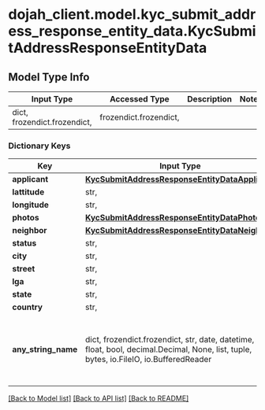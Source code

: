 # dojah_client.model.kyc_submit_address_response_entity_data.KycSubmitAddressResponseEntityData

## Model Type Info
Input Type | Accessed Type | Description | Notes
------------ | ------------- | ------------- | -------------
dict, frozendict.frozendict,  | frozendict.frozendict,  |  | 

### Dictionary Keys
Key | Input Type | Accessed Type | Description | Notes
------------ | ------------- | ------------- | ------------- | -------------
**applicant** | [**KycSubmitAddressResponseEntityDataApplicant**](KycSubmitAddressResponseEntityDataApplicant.md) | [**KycSubmitAddressResponseEntityDataApplicant**](KycSubmitAddressResponseEntityDataApplicant.md) |  | [optional] 
**lattitude** | str,  | str,  |  | [optional] 
**longitude** | str,  | str,  |  | [optional] 
**photos** | [**KycSubmitAddressResponseEntityDataPhotos**](KycSubmitAddressResponseEntityDataPhotos.md) | [**KycSubmitAddressResponseEntityDataPhotos**](KycSubmitAddressResponseEntityDataPhotos.md) |  | [optional] 
**neighbor** | [**KycSubmitAddressResponseEntityDataNeighbor**](KycSubmitAddressResponseEntityDataNeighbor.md) | [**KycSubmitAddressResponseEntityDataNeighbor**](KycSubmitAddressResponseEntityDataNeighbor.md) |  | [optional] 
**status** | str,  | str,  |  | [optional] 
**city** | str,  | str,  |  | [optional] 
**street** | str,  | str,  |  | [optional] 
**lga** | str,  | str,  |  | [optional] 
**state** | str,  | str,  |  | [optional] 
**country** | str,  | str,  |  | [optional] 
**any_string_name** | dict, frozendict.frozendict, str, date, datetime, int, float, bool, decimal.Decimal, None, list, tuple, bytes, io.FileIO, io.BufferedReader | frozendict.frozendict, str, BoolClass, decimal.Decimal, NoneClass, tuple, bytes, FileIO | any string name can be used but the value must be the correct type | [optional]

[[Back to Model list]](../../README.md#documentation-for-models) [[Back to API list]](../../README.md#documentation-for-api-endpoints) [[Back to README]](../../README.md)

